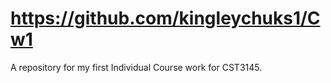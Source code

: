# https://github.com/kingleychuks1/Cw1
A repository for my first Individual Course work for CST3145. 

